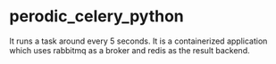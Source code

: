 # perodic_celery_python
It runs a task around every 5 seconds.  It is a containerized application which uses rabbitmq as a broker and redis as the result backend. 
